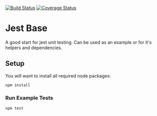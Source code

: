 [![Build Status](https://travis-ci.org/troyblank/jest-base.svg?branch=master)](https://travis-ci.org/troyblank/jest-base)
[![Coverage Status](https://coveralls.io/repos/github/troyblank/jest-base/badge.svg?branch=master)](https://coveralls.io/github/troyblank/jest-base?branch=master)

# Jest Base

A good start for jest unit testing. Can be used as an example or for it's helpers and dependencies.

## Setup
You will want to install all required node packages:

    npm install

### Run Example Tests

    npm test
